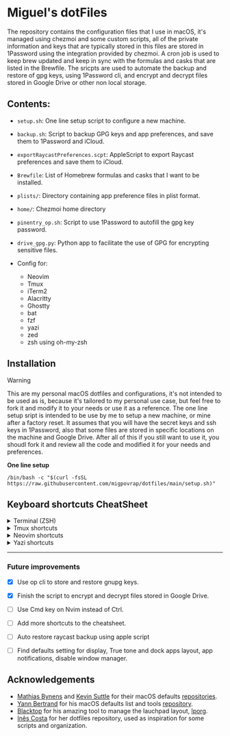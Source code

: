 # Miguel's dotFiles

The repository contains the configuration files that I use in macOS, it's managed using chezmoi and some custom scripts, all of the private information and keys that are typically stored in this files are stored in 1Password using the integration provided by chezmoi.
A cron job is used to keep brew updated and keep in sync with the formulas and casks that are listed in the Brewfile. The sricpts are used to automate the backup and restore of gpg keys, using 1Password cli, and encrypt and decrypt files stored in Google Drive or other non local storage.


## Contents:

- `setup.sh`: One line setup script to configure a new machine.
- `backup.sh`: Script to backup GPG keys and app preferences, and save them to 1Password and iCloud.
- `exportRaycastPreferences.scpt`: AppleScript to export Raycast preferences and save them to iCloud.
- `Brewfile`: List of Homebrew formulas and casks that I want to be installed.
- `plists/`: Directory containing app preference files in plist format.
- `home/`: Chezmoi home directory
- `pinentry_op.sh`: Script to use 1Password to autofill the gpg key password.
- `drive_gpg.py`: Python app to facilitate the use of GPG for encrypting sensitive files.

- Config for:
  - Neovim
  - Tmux
  - iTerm2
  - Alacritty
  - Ghostty
  - bat
  - fzf
  - yazi
  - zed
  - zsh using oh-my-zsh

## Installation

> [!WARNING]
> This are my personal macOS dotfiles and configurations, it's not intended to be used as is, because it's tailored to my personal use case, but feel free to fork it and modify it to your needs or use it as a reference.
The one line setup sript is intended to be use by me to setup a new machine, or mine after a factory reset. It assumes that you will have the secret keys and ssh keys in 1Password, also that some files are stored in specific locations on the machine and Google Drive.
After all of this if you still want to use it, you shoudl fork it and review all the code and modified it for your needs and preferences.

**One line setup**
```shell
/bin/bash -c "$(curl -fsSL https://raw.githubusercontent.com/migpovrap/dotfiles/main/setup.sh)"
```

## Keyboard shortcuts CheatSheet

<details>
  <summary>Terminal (ZSH)</summary>

  | Keybinding | Action |
  |------------|--------|
  | `Ctrl + F`       | Bind Ctrl + F to search for files (fzf-file-widget) |
  | `Ctrl + H`       | Bind Ctrl + H to search for command history (fzf-history-widget) |
  | `Up Arrow`     | History search backward |
  | `Down Arrow`     | History search forward |

</details>

<details>
  <summary>Tmux shortcuts</summary>

  | Keybinding       | Action |
  |------------------|--------|
  | `Ctrl + Space`        | Prefix key |
  | `Prefix + n`     | Open a new window |
  | `Prefix + w`     | Close the current window |
  | `Prefix + o`     | Open sessionx manager |
  | `Prefix + I`     | Reaload Tmux Enviroment |
  | `Shift + Alt + Left`       | Switch to the previous window |
  | `Shift + Alt + Right`      | Switch to the next window |
  | `Prefix + -`     | Split window vertically |
  | `Prefix + \`     | Split window horizontally |
  | `x`              | Kill the current pane without confirmation |

</details>

<details>
  <summary>Neovim shortcuts</summary>

  | Keybinding       | Action |
  |------------------|--------|
  | `Space`          | Set leader key |
  | `Leader + q`     | Quit Neovim |
  | `Leader + e`     | Toggle NvimTree |
  | `Leader + ff`    | Find files using Telescope |
  | `Leader + fg`    | Grep files using Telescope |
  | `Up Arrow` (visual) | Enable selection with Up key |
  | `Down Arrow` (visual) | Enable selection with Down key |
  | `Left Arrow` (visual) | Enable selection with Left key |
  | `Right Arrow` (visual) | Enable selection with Right key |
  | `Ctrl + c`       | Yank in normal and visual mode |
  | `Ctrl + v`       | Paste in normal and visual mode |
  | `Ctrl + z`       | Undo in normal and visual mode |
  | `Ctrl + Shift + z` | Redo in normal and visual mode |
  | `Alt + Up Arrow` | Go to the top of the page |
  | `Alt + Down Arrow` | Go to the bottom of the page |
  | `Alt + Left Arrow` | Go to the beginning of the line |
  | `Alt + Right Arrow` | Go to the end of the line |
  | `Ctrl + a`       | Select all text |
  | `Backspace` (visual) | Delete the selected text |
  | `Shift + Up Arrow` (insert) | Enable selection with Shift + Up key |
  | `Shift + Down Arrow` (insert) | Enable selection with Shift + Down key |
  | `Shift + Left Arrow` (insert) | Enable selection with Shift + Left key |
  | `Shift + Right Arrow` (insert) | Enable selection with Shift + Right key |
  | `Ctrl + n`       | Open a new tab |
  | `Ctrl + w`       | Close the current tab |
  | `Ctrl + f`       | Open a Telescope menu to select the search mode |
  | `Ctrl + l`       | Toggle the nvim-tree pane |
  | `Ctrl + s`       | Save the current file |
  | `Ctrl + Left Mouse Click` | Go to definition |

</details>

<details>
  <summary>Yazi shortcuts</summary>

  **General**
  | Keybinding       | Action |
  |------------------|--------|
  | `<Esc>`          | Exit visual mode, clear selected, or cancel search |
  | `q`              | Quit



  **Operations**
  | Keybinding       | Action |
  |------------------|--------|
  | `<Enter>`        | Open selected files |
  | `y`              | Yank selected files (copy) |
  | `x`              | Yank selected files (cut) |
  | `p`              | Paste yanked files |
  | `d`              | Trash selected files |
  | `D`              | Permanently delete selected files |
  | `r`              | Rename selected file(s) |
  | `s`              | Search files by content via ripgrep |
  | `z`              | Jump to a directory via zoxide |
  | `Z`              | Jump to a file/directory via fzf |
  | `f`              | Search the current directory using fzf(`f`) and ripgrep(`g`) |

  **Help**
  | Keybinding       | Action |
  |------------------|--------|
  | `<F1>`           | Open help with shortcuts cheatsheet |

</details>

-----------

### Future improvements
- [X] Use op cli to store and restore gnupg keys.
- [X] Finish the script to encrypt and decrypt files stored in Google Drive.
- [ ] Use Cmd key on Nvim instead of Ctrl.
- [ ] Add more shortcuts to the cheatsheet.
- [ ] Auto restore raycast backup using apple script
- [ ] Find defaults setting for display, True tone and dock apps layout, app notifications, disable window manager.


## Acknowledgements
- [Mathias Bynens](https://mathiasbynens.be/) and [Kevin Suttle](https://kevinsuttle.com/) for their macOS defaults [repositories](https://github.com/kevinSuttle/MacOS-Defaults).
- [Yann Bertrand](https://yann-bertrand.fr/) for his macOS defaults list and tools [repository](https://github.com/yannbertrand/macos-defaults).
- [Blacktop](https://blog.blacktop.io) for his amazing tool to manage the lauchpad layout, [lporg](https://github.com/blacktop/lporg). 
- [Inês Costa](https://github.com/inesiscosta) for her dotfiles repository, used as inspiration for some scripts and organization.
